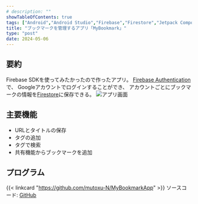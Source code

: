 ```yaml
---
# description: ""
showTableOfContents: true
tags: ["Android","Android Studio","Firebase","Firestore","Jetpack Compose"]
title: "ブックマークを管理するアプリ「MyBookmark」"
type: "post"
date: 2024-05-06
---
```


## 要約
Firebase SDKを使ってみたかったので作ったアプリ。
[Firebase Authentication](https://firebase.google.com/products/auth?hl=ja)で、
Googleアカウントでログインすることができ、
アカウントごとにブックマークの情報を[Firestore](https://firebase.google.com/products/firestore?hl=ja)に保存できる。
![アプリ画面](/Portfolio/images/posts/my_bookmark/screen.webp)

## 主要機能
- URLとタイトルの保存
- タグの追加
- タグで検索
- 共有機能からブックマークを追加


## プログラム
{{< linkcard "https://github.com/mutoxu-N/MyBookmarkApp" >}}
ソースコード: [GitHub](https://github.com/mutoxu-N/MyBookmarkApp)